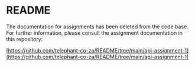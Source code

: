 # README

The documentation for assignments has been deleted from the code base. For further information, please consult the assignment documentation in this repository:

[https://github.com/telephant-co-za/README/tree/main/api-assignment-1](https://github.com/telephant-co-za/README/tree/main/api-assignment-1)
